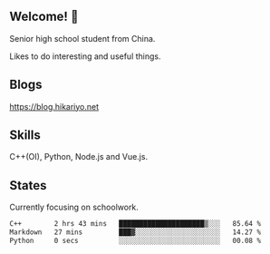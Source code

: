 ## Welcome! 👋

Senior high school student from China.

Likes to do interesting and useful things.

## Blogs

https://blog.hikariyo.net

## Skills

C++(OI), Python, Node.js and Vue.js.

## States

Currently focusing on schoolwork.

<!--START_SECTION:waka-->

```txt
C++        2 hrs 43 mins   █████████████████████▒░░░   85.64 %
Markdown   27 mins         ███▓░░░░░░░░░░░░░░░░░░░░░   14.27 %
Python     0 secs          ░░░░░░░░░░░░░░░░░░░░░░░░░   00.08 %
```

<!--END_SECTION:waka-->

